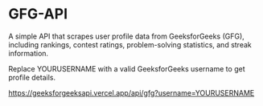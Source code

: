 # GFG-API

A simple API that scrapes user profile data from GeeksforGeeks (GFG), including rankings, contest ratings, problem-solving statistics, and streak information.

Replace YOURUSERNAME with a valid GeeksforGeeks username to get profile details.

https://geeksforgeeksapi.vercel.app/api/gfg?username=YOURUSERNAME

